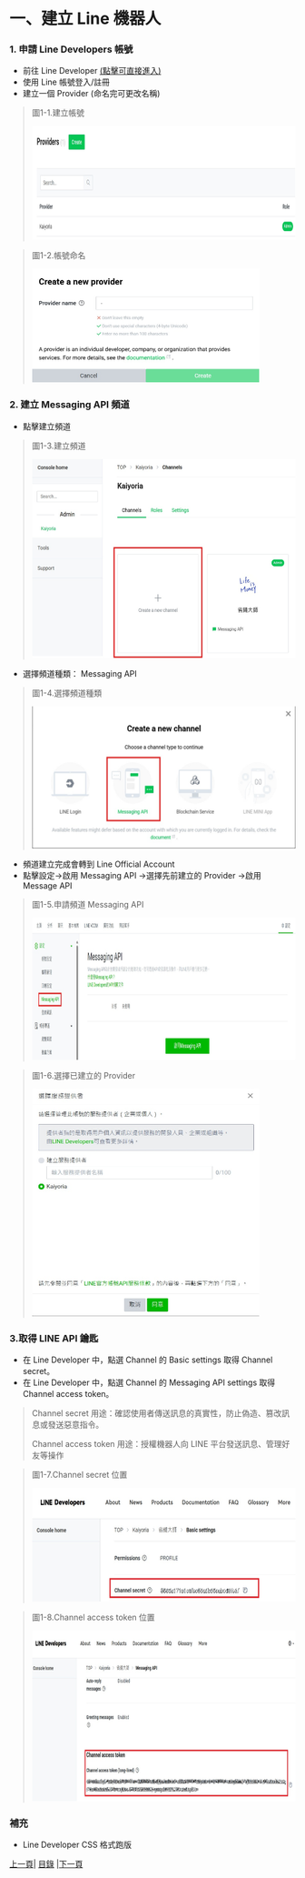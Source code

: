 # 一、建立 Line 機器人

### 1. 申請 Line Developers 帳號
* 前往 Line Developer [(點擊可直接進入)](https://developers.line.biz/zh-hant/)
* 使用 Line 帳號登入/註冊
* 建立一個 Provider (命名完可更改名稱)

>圖1-1.建立帳號
>
><img src="Photos/RAG_01.jpg" alt="RAG流程圖" width="800" height="200"/>

>圖1-2.帳號命名
>
><img src="Photos/RAG_02.jpg" alt="RAG流程圖" width="400" height="200"/>

### 2. 建立 Messaging API 頻道
* 點擊建立頻道

>圖1-3.建立頻道
>
><img src="Photos/RAG_03.jpg" alt="RAG流程圖" width="600" height="350"/>

* 選擇頻道種類： Messaging API

>圖1-4.選擇頻道種類
>
><img src="Photos/RAG_04.jpg" alt="RAG流程圖" width="500" height="250"/>

* 頻道建立完成會轉到 Line Official Account
* 點擊設定->啟用 Messaging API ->選擇先前建立的 Provider ->啟用 Message API

>圖1-5.申請頻道 Messaging API
>
><img src="Photos/RAG_05.jpg" alt="RAG流程圖" width="1000" height="250"/>

>圖1-6.選擇已建立的 Provider
>
><img src="Photos/RAG_06.jpg" alt="RAG流程圖" width="400" height="400"/>
### 3.取得 LINE API 鑰匙
* 在 Line Developer 中，點選 Channel 的 Basic settings 取得 Channel secret。
* 在 Line Developer 中，點選 Channel 的 Messaging API settings 取得 Channel access token。
> Channel secret 用途：確認使用者傳送訊息的真實性，防止偽造、篡改訊息或發送惡意指令。
> 
> Channel access token 用途：授權機器人向 LINE 平台發送訊息、管理好友等操作

>圖1-7.Channel secret 位置
>
><img src="Photos/RAG_09.jpg" alt="RAG流程圖" width="500" height="200"/>

>圖1-8.Channel access token 位置
>
><img src="Photos/RAG_08.jpg" alt="RAG流程圖" width="700" height="300"/>
### 補充
* Line Developer CSS 格式跑版

[上一頁](README.md)| [目錄](README.md) |[下一頁](STEP_2.md)
